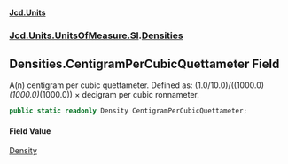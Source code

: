 #### [Jcd.Units](index.md 'index')
### [Jcd.Units.UnitsOfMeasure.SI](Jcd.Units.UnitsOfMeasure.SI.md 'Jcd.Units.UnitsOfMeasure.SI').[Densities](Densities.md 'Jcd.Units.UnitsOfMeasure.SI.Densities')

## Densities.CentigramPerCubicQuettameter Field

A(n) centigram per cubic quettameter. Defined as: (1.0/10.0)/((1000.0)*(1000.0)*(1000.0)) × decigram per cubic ronnameter.

```csharp
public static readonly Density CentigramPerCubicQuettameter;
```

#### Field Value
[Density](Density.md 'Jcd.Units.UnitTypes.Density')